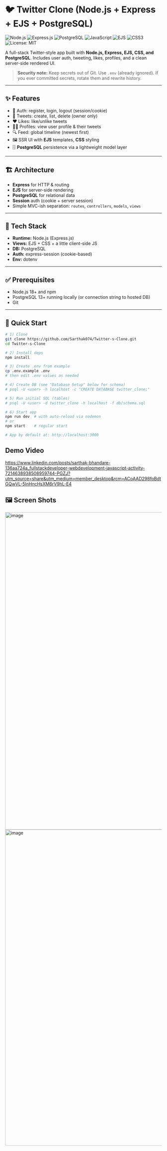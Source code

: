 # 🐦 Twitter Clone (Node.js + Express + EJS + PostgreSQL)

![Node.js](https://img.shields.io/badge/Node.js-339933?style=for-the-badge&logo=node.js&logoColor=white)
![Express.js](https://img.shields.io/badge/Express.js-000000?style=for-the-badge&logo=express&logoColor=white)
![PostgreSQL](https://img.shields.io/badge/PostgreSQL-336791?style=for-the-badge&logo=postgresql&logoColor=white)
![JavaScript](https://img.shields.io/badge/JavaScript-F7DF1E?style=for-the-badge&logo=javascript&logoColor=000)
![EJS](https://img.shields.io/badge/EJS-FFB13B?style=for-the-badge&logo=ejs&logoColor=000)
![CSS3](https://img.shields.io/badge/CSS-1572B6?style=for-the-badge&logo=css3&logoColor=white)
![License: MIT](https://img.shields.io/badge/License-MIT-blue.svg)

A full-stack Twitter-style app built with **Node.js, Express, EJS, CSS, and PostgreSQL**. Includes user auth, tweeting, likes, profiles, and a clean server-side rendered UI.

> **Security note:** Keep secrets out of Git. Use `.env` (already ignored). If you ever committed secrets, rotate them and rewrite history.

---

## ✨ Features

- 🔐 Auth: register, login, logout (session/cookie)
- 📝 Tweets: create, list, delete (owner only)
- ❤️ Likes: like/unlike tweets
- 🧑‍💻 Profiles: view user profile & their tweets
- 🔍 Feed: global timeline (newest first)
- 🖼️ SSR UI with **EJS** templates, **CSS** styling
- 🗄️ **PostgreSQL** persistence via a lightweight model layer

---

## 🏗 Architecture

- **Express** for HTTP & routing
- **EJS** for server-side rendering
- **PostgreSQL** for relational data
- **Session** auth (cookie + server session)
- Simple MVC-ish separation: `routes`, `controllers`, `models`, `views`


---

## 🧰 Tech Stack

- **Runtime:** Node.js (Express.js)
- **Views:** EJS + CSS + a little client-side JS
- **DB:** PostgreSQL
- **Auth:** express-session (cookie-based)
- **Env:** dotenv

---

## ✅ Prerequisites

- Node.js 18+ and npm
- PostgreSQL 13+ running locally (or connection string to hosted DB)
- Git

---

## 🚀 Quick Start

```bash
# 1) Clone
git clone https://github.com/Sarthak074/Twitter-s-Clone.git
cd Twitter-s-Clone

# 2) Install deps
npm install

# 3) Create .env from example
cp .env.example .env
# then edit .env values as needed

# 4) Create DB (see "Database Setup" below for schema)
# psql -U <user> -h localhost -c "CREATE DATABASE twitter_clone;"

# 5) Run initial SQL (tables)
# psql -U <user> -d twitter_clone -h localhost -f db/schema.sql

# 6) Start app
npm run dev  # with auto-reload via nodemon
# or
npm start    # regular start

# App by default at: http://localhost:3000

```

## Demo Video
https://www.linkedin.com/posts/sarthak-bhandare-136aa724a_fullstackdeveloper-webdevelopment-javascript-activity-7214638938508959744-PGZJ?utm_source=share&utm_medium=member_desktop&rcm=ACoAAD298foBdtGQwVL-5InHncHsXM6rV9hL-E4


## 🖼️ Screen Shots
<img width="1920" height="1016" alt="image" src="https://github.com/user-attachments/assets/08296d5f-b688-4d8c-8693-8036a8174eba" />

<img width="1917" height="1012" alt="image" src="https://github.com/user-attachments/assets/37670223-e1f2-4529-aa5d-66765662d72d" />




